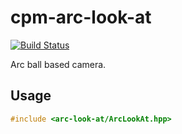 cpm-arc-look-at
===============

[![Build Status](https://travis-ci.org/iauns/cpm-arc-look-at.png)](https://travis-ci.org/iauns/cpm-arc-look-at)

Arc ball based camera.

Usage
-----

```c++
#include <arc-look-at/ArcLookAt.hpp>
```
